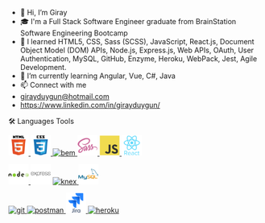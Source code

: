 - 👋 Hi, I’m Giray
- 🎓 I'm a Full Stack Software Engineer graduate from BrainStation Software Engineering Bootcamp
- 👀 I learned HTML5, CSS, Sass (SCSS), JavaScript, React.js, Document Object Model (DOM) APIs, Node.js, Express.js, Web APIs, OAuth, User Authentication, MySQL, GitHub, Enzyme, Heroku, WebPack, Jest, Agile Development.
- 🌱 I’m currently learning Angular, Vue, C#, Java
- 📫 Connect with me
- girayduygun@hotmail.com
- https://www.linkedin.com/in/girayduygun/


🛠️ Languages Tools

<a href="https://www.w3.org/html/" rel="nofollow"> <img src="https://raw.githubusercontent.com/devicons/devicon/master/icons/html5/html5-original-wordmark.svg" alt="html5" width="40" height="40" style="max-width: 100%;"> </a>
<a href="https://www.w3schools.com/css/" rel="nofollow"> <img src="https://raw.githubusercontent.com/devicons/devicon/master/icons/css3/css3-original-wordmark.svg" alt="css3" width="40" height="40" style="max-width: 100%;"> </a>
<a href="http://getbem.com/" rel="nofollow"> <img src="https://camo.githubusercontent.com/ac8da4199b714743566e0d534b3e07379862e7927b18356d9341da62d53b9719/68747470733a2f2f63646e2e66726565626965737570706c792e636f6d2f6c6f676f732f6c617267652f32782f62656d2d6c6f676f2d706e672d7472616e73706172656e742e706e67" alt="bem" width="40" height="40" data-canonical-src="https://cdn.freebiesupply.com/logos/large/2x/bem-logo-png-transparent.png" style="max-width: 100%;"> </a>
<a href="https://sass-lang.com" rel="nofollow"> <img src="https://raw.githubusercontent.com/devicons/devicon/master/icons/sass/sass-original.svg" alt="sass" width="40" height="40" style="max-width: 100%;"> </a>
<a href="https://developer.mozilla.org/en-US/docs/Web/JavaScript" rel="nofollow"><img src="https://raw.githubusercontent.com/devicons/devicon/master/icons/javascript/javascript-original.svg" alt="javascript" width="40" height="40" style="max-width: 100%;"> </a>
<a href="https://reactjs.org/" rel="nofollow"> <img src="https://raw.githubusercontent.com/devicons/devicon/master/icons/react/react-original-wordmark.svg" alt="react" width="40" height="40" style="max-width: 100%;"> </a>

<a href="https://nodejs.org" rel="nofollow"> <img src="https://raw.githubusercontent.com/devicons/devicon/master/icons/nodejs/nodejs-original-wordmark.svg" alt="nodejs" width="40" height="40" style="max-width: 100%;"> </a>
<a target="_blank" rel="noopener noreferrer nofollow" href="https://raw.githubusercontent.com/devicons/devicon/master/icons/express/express-original-wordmark.svg"><img src="https://raw.githubusercontent.com/devicons/devicon/master/icons/express/express-original-wordmark.svg" alt="express" width="40" height="40" style="max-width: 100%;"></a>
<a href="http://knexjs.org/" rel="nofollow"> <img src="https://camo.githubusercontent.com/b9e3a9941fa05237b15ae40f77da811c058fc7593c57874a253a77c138a64b3d/68747470733a2f2f7374617469632d30302e69636f6e6475636b2e636f6d2f6173736574732e30302f6b6e65782d69636f6e2d353132783531322d76673031653871622e706e67" alt="knex" width="40" height="40" data-canonical-src="https://static-00.iconduck.com/assets.00/knex-icon-512x512-vg01e8qb.png" style="max-width: 100%;"> </a>
<a href="https://www.mysql.com/" rel="nofollow"> <img src="https://raw.githubusercontent.com/devicons/devicon/master/icons/mysql/mysql-original-wordmark.svg" alt="mysql" width="40" height="40" style="max-width: 100%;"> </a> 

<a href="https://git-scm.com/" rel="nofollow"> <img src="https://camo.githubusercontent.com/fbfcb9e3dc648adc93bef37c718db16c52f617ad055a26de6dc3c21865c3321d/68747470733a2f2f7777772e766563746f726c6f676f2e7a6f6e652f6c6f676f732f6769742d73636d2f6769742d73636d2d69636f6e2e737667" alt="git" width="40" height="40" data-canonical-src="https://www.vectorlogo.zone/logos/git-scm/git-scm-icon.svg" style="max-width: 100%;"> </a>
<a href="https://postman.com" rel="nofollow"> <img src="https://camo.githubusercontent.com/93b32389bf746009ca2370de7fe06c3b5146f4c99d99df65994f9ced0ba41685/68747470733a2f2f7777772e766563746f726c6f676f2e7a6f6e652f6c6f676f732f676574706f73746d616e2f676574706f73746d616e2d69636f6e2e737667" alt="postman" width="40" height="40" data-canonical-src="https://www.vectorlogo.zone/logos/getpostman/getpostman-icon.svg" style="max-width: 100%;"> </a>
<a target="_blank" rel="noopener noreferrer" href="https://github.com/devicons/devicon/blob/master/icons/jira/jira-original-wordmark.svg"><img src="https://github.com/devicons/devicon/raw/master/icons/jira/jira-original-wordmark.svg" title="Jira" alt="Jira" width="40" height="40" style="max-width: 100%;"> </a>
<a href="https://heroku.com" rel="nofollow"> <img src="https://camo.githubusercontent.com/df12cb598044a3f38efc1f45e3580558c324cf8789b79487125044eeebcc4dee/68747470733a2f2f7777772e766563746f726c6f676f2e7a6f6e652f6c6f676f732f6865726f6b752f6865726f6b752d69636f6e2e737667" alt="heroku" width="40" height="40" data-canonical-src="https://www.vectorlogo.zone/logos/heroku/heroku-icon.svg" style="max-width: 100%;"> </a>


<!---
girayduygun/girayduygun is a ✨ special ✨ repository because its `README.md` (this file) appears on your GitHub profile.
You can click the Preview link to take a look at your changes.

[![image](https://github.com/girayduygun/girayduygun/assets/145222042/0dc60905-8ca3-429b-bbb9-1f616fe18510)
](https://www.w3.org/html/)
[![image](https://github.com/girayduygun/girayduygun/assets/145222042/bea2dedd-8b42-4639-8389-6b69a0e42cf6)
](https://www.w3schools.com/css/)
[![image](https://github.com/girayduygun/girayduygun/assets/145222042/15453c9d-81ff-48ab-917a-95edd9ba15c5)
](https://developer.mozilla.org/en-US/docs/Web/JavaScript)
[![image](https://github.com/girayduygun/girayduygun/assets/145222042/0403d990-7e2c-43b9-9acf-24ab7f906b37)
](https://reactjs.org/)
[![image](https://github.com/girayduygun/girayduygun/assets/145222042/0940f7f8-5066-4ee5-ba9b-bce81cf6542c)
](https://nodejs.org/)
[![image](https://github.com/girayduygun/girayduygun/assets/145222042/a2fa7806-75ff-4d61-999e-aff0378288f4)
](https://raw.githubusercontent.com/devicons/devicon/master/icons/express/express-original-wordmark.svg)
[![image](https://github.com/girayduygun/girayduygun/assets/145222042/26907c4f-8b52-4ab2-a565-d740ead6c37f)
](https://www.mysql.com/)


<a href="http://knexjs.org/" rel="nofollow"> <img src="https://camo.githubusercontent.com/b9e3a9941fa05237b15ae40f77da811c058fc7593c57874a253a77c138a64b3d/68747470733a2f2f7374617469632d30302e69636f6e6475636b2e636f6d2f6173736574732e30302f6b6e65782d69636f6e2d353132783531322d76673031653871622e706e67" alt="knex" width="30" height="30" data-canonical-src="https://static-00.iconduck.com/assets.00/knex-icon-512x512-vg01e8qb.png" style="max-width: 100%;"> </a>

--->
